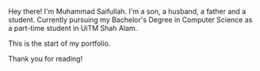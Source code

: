 Hey there! I'm Muhammad Saifullah.
I'm a son, a husband, a father and a student.
Currently pursuing my Bachelor's Degree in Computer Science as a part-time student in UiTM Shah Alam.

This is the start of my portfolio.

Thank you for reading!